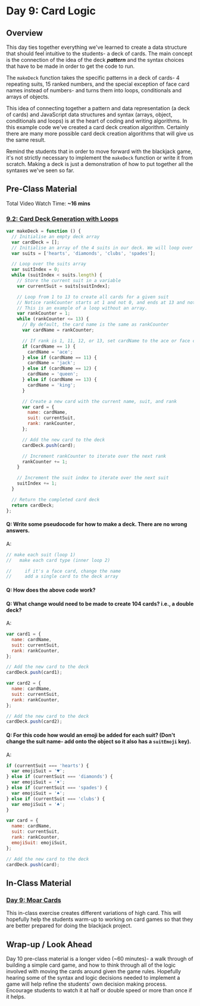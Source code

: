 # Day 9: Card Logic

## Overview

This day ties together everything we've learned to create a data structure that should feel intuitive to the students- a deck of cards. The main concept is the connection of the idea of the deck _**pattern**_ and the syntax choices that have to be made in order to get the code to run.

The `makeDeck` function takes the specific patterns in a deck of cards- 4 repeating suits, 15 ranked numbers, and the special exception of face card names instead of numbers- and turns them into loops, conditionals and arrays of objects.

This idea of connecting together a pattern and data representation (a deck of cards) and JavaScript data structures and syntax (arrays, object, conditionals and loops) is at the heart of coding and writing algorithms. In this example code we've created a card deck creation algorithm. Certainly there are many more possible card deck creation algorithms that will give us the same result.

Remind the students that in order to move forward with the blackjack game, it's not strictly necessary to implement the `makeDeck` function or write it from scratch. Making a deck is just a demonstration of how to put together all the syntaxes we've seen so far.

## Pre-Class Material

Total Video Watch Time: **\~16 mins**

### [9.2: Card Deck Generation with Loops](../9-javascript-objects/9.2-card-deck-generation-with-loops.md)

```javascript
var makeDeck = function () {
  // Initialise an empty deck array
  var cardDeck = [];
  // Initialise an array of the 4 suits in our deck. We will loop over this array.
  var suits = ['hearts', 'diamonds', 'clubs', 'spades'];

  // Loop over the suits array
  var suitIndex = 0;
  while (suitIndex < suits.length) {
    // Store the current suit in a variable
    var currentSuit = suits[suitIndex];

    // Loop from 1 to 13 to create all cards for a given suit
    // Notice rankCounter starts at 1 and not 0, and ends at 13 and not 12.
    // This is an example of a loop without an array.
    var rankCounter = 1;
    while (rankCounter <= 13) {
      // By default, the card name is the same as rankCounter
      var cardName = rankCounter;

      // If rank is 1, 11, 12, or 13, set cardName to the ace or face card's name
      if (cardName == 1) {
        cardName = 'ace';
      } else if (cardName == 11) {
        cardName = 'jack';
      } else if (cardName == 12) {
        cardName = 'queen';
      } else if (cardName == 13) {
        cardName = 'king';
      }

      // Create a new card with the current name, suit, and rank
      var card = {
        name: cardName,
        suit: currentSuit,
        rank: rankCounter,
      };

      // Add the new card to the deck
      cardDeck.push(card);

      // Increment rankCounter to iterate over the next rank
      rankCounter += 1;
    }

    // Increment the suit index to iterate over the next suit
    suitIndex += 1;
  }

  // Return the completed card deck
  return cardDeck;
};
```

#### Q: Write some pseudocode for how to make a deck. There are no wrong answers.

A:

```javascript
// make each suit (loop 1)
//   make each card type (inner loop 2)

//     if it's a face card, change the name
//     add a single card to the deck array
```

#### Q: How does the above code work?

#### Q: What change would need to be made to create 104 cards? i.e., a double deck?

A:

```javascript
var card1 = {
  name: cardName,
  suit: currentSuit,
  rank: rankCounter,
};

// Add the new card to the deck
cardDeck.push(card1);

var card2 = {
  name: cardName,
  suit: currentSuit,
  rank: rankCounter,
};

// Add the new card to the deck
cardDeck.push(card2);
```

#### Q: For this code how would an emoji be added for each suit? (Don't change the suit name- add onto the object so it also has a `suitEmoji` key).

A:

```javascript
if (currentSuit === 'hearts') {
  var emojiSuit = '♥️';
} else if (currentSuit === 'diamonds') {
  var emojiSuit = '♦️';
} else if (currentSuit === 'spades') {
  var emojiSuit = '♠️';
} else if (currentSuit === 'clubs') {
  var emojiSuit = '♣️';
}

var card = {
  name: cardName,
  suit: currentSuit,
  rank: rankCounter,
  emojiSuit: emojiSuit,
};

// Add the new card to the deck
cardDeck.push(card);
```

## In-Class Material

### [Day 9: Moar Cards](../in-class-exercises/day-9-moar-cards.md)

This in-class exercise creates different variations of high card. This will hopefully help the students warm-up to working on card games so that they are better prepared for doing the blackjack project.

## Wrap-up / Look Ahead

Day 10 pre-class material is a longer video (\~60 minutes)- a walk through of building a simple card game, and how to think through all of the logic involved with moving the cards around given the game rules. Hopefully hearing some of the syntax and logic decisions needed to implement a game will help refine the students' own decision making process. Encourage students to watch it at half or double speed or more than once if it helps.
